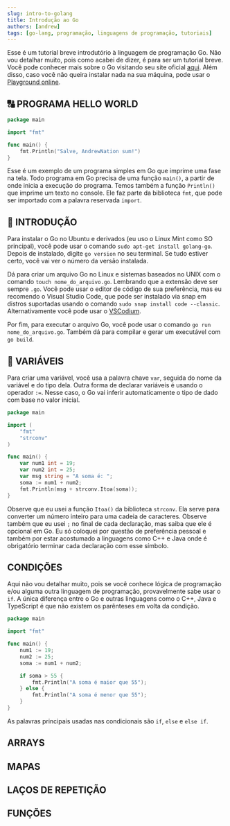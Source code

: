 ```yaml
---
slug: intro-to-golang
title: Introdução ao Go
authors: [andrew]
tags: [go-lang, programação, linguagens de programação, tutoriais]
---
```


Esse é um tutorial breve introdutório à linguagem de programação Go. Não vou detalhar muito, pois como acabei de dizer, é para ser um tutorial breve. Você pode conhecer mais sobre o Go visitando seu site oficial [aqui](https://go.dev). Além disso, caso você não queira instalar nada na sua máquina, pode usar o [Playground online](https://go.dev/play/).

## 🔠️ PROGRAMA HELLO WORLD

```go
package main

import "fmt"

func main() {
	fmt.Println("Salve, AndrewNation sum!")
}
```

Esse é um exemplo de um programa simples em Go que imprime uma fase na tela. Todo programa em Go precisa de uma função `main()`, a partir de onde inicia a execução do programa. Temos também a função `Println()` que imprime um texto no console. Ele faz parte da biblioteca `fmt`, que pode ser importado com a palavra reservada `import`.

## 📕️ INTRODUÇÃO

Para instalar o Go no Ubuntu e derivados (eu uso o Linux Mint como SO principal), você pode usar o comando `sudo apt-get install golang-go`. Depois de instalado, digite `go version` no seu terminal. Se tudo estiver certo, você vai ver o número da versão instalada.

Dá para criar um arquivo Go no Linux e sistemas baseados no UNIX com o comando `touch nome_do_arquivo.go`. Lembrando que a extensão deve ser sempre `.go`. Você pode usar o editor de código de sua preferência, mas eu recomendo o Visual Studio Code, que pode ser instalado via snap em distros suportadas usando o comando `sudo snap install code --classic`. Alternativamente você pode usar o [VSCodium](https://vscodium.com/).

Por fim, para executar o arquivo Go, você pode usar o comando `go run nome_do_arquivo.go`. Também dá para compilar e gerar um executável com `go build`.

## 🔢️ VARIÁVEIS

Para criar uma variável, você usa a palavra chave `var`, seguida do nome da variável e do tipo dela. Outra forma de declarar variáveis é usando o operador `:=`. Nesse caso, o Go vai inferir automaticamente o tipo de dado com base no valor inicial.

```go
package main

import (
	"fmt"
	"strconv"
)

func main() {
	var num1 int = 19;
	var num2 int = 25;
	var msg string = "A soma é: ";
	soma := num1 + num2;
	fmt.Println(msg + strconv.Itoa(soma));
}
```

Observe que eu usei a função `Itoa()` da biblioteca `strconv`. Ela serve para converter um número inteiro para uma cadeia de caracteres. Observe também que eu usei `;` no final de cada declaração, mas saiba que ele é opcional em Go. Eu só coloquei por questão de preferência pessoal e também por estar acostumado a linguagens como C++ e Java onde é obrigatório terminar cada declaração com esse símbolo.

## CONDIÇÕES

Aqui não vou detalhar muito, pois se você conhece lógica de programação e/ou alguma outra linguagem de programação, provavelmente sabe usar o `if`. A única diferença entre o Go e outras linguagens como o C++, Java e TypeScript é que não existem os parênteses em volta da condição.

```go
package main

import "fmt"

func main() {
	num1 := 19;
	num2 := 25;
	soma := num1 + num2;

	if soma > 55 {
		fmt.Println("A soma é maior que 55");
	} else {
		fmt.Println("A soma é menor que 55");
	}
}
```

As palavras principais usadas nas condicionais são `if`, `else` e `else if`.

## ARRAYS

## MAPAS

## LAÇOS DE REPETIÇÃO

## FUNÇÕES